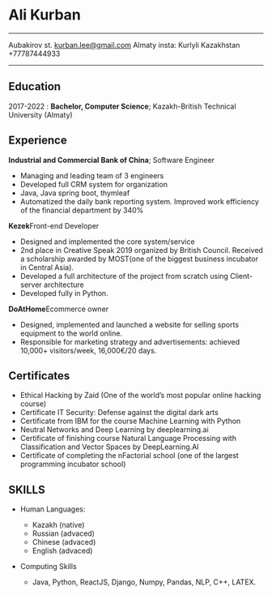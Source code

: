 Ali Kurban
============

-------------------     ----------------------------
Aubakirov st.                   kurban.lee@gmail.com
Almaty                          	  insta: Kurlyli
Kazakhstan                              +77787444933
-------------------     ----------------------------

Education
---------

2017-2022 
:   **Bachelor, Computer Science**; Kazakh-British Technical University (Almaty)

Experience
----------

**Industrial and Commercial Bank of China**; Software Engineer

* Managing and leading team of 3 engineers
* Developed full CRM system for organization
* Java, Java spring boot, thymleaf
* Automatized the daily bank reporting system. Improved work efficiency of the financial department by 340%

**Kezek**Front-end Developer

* Designed and implemented the core system/service
* 2nd place in Creative Speak 2019 organized by British Council. Received a scholarship awarded by MOST(one of the biggest business incubator in Central Asia).
* Developed a full architecture of the project from scratch using Client-server architecture
* Developed fully in Python.

**DoAtHome**Ecommerce owner

* Designed, implemented and launched a website for selling sports equipment to the world online.
* Responsible for marketing strategy and advertisements: achieved 10,000+ visitors/week, 16,000€/20 days.

Certificates
--------------------


* Ethical Hacking by Zaid (One of the world’s most popular online hacking course) 
* Certificate IT Security: Defense against the digital dark arts
* Certificate from IBM for the course Machine Learning with Python
* Neutral Networks and Deep Learning by deeplearning.ai
* Certificate of finishing course Natural Language Processing with Classification and Vector Spaces by DeepLearning.AI 
* Certificate of completing the nFactorial school (one of the largest programming incubator school)

SKILLS
----------------------------------------

* Human Languages:

     + Kazakh (native)
     + Russian (advaced)
     + Chinese (advaced)
     + English (advaced)

* Computing Skills
	+ Java, Python, ReactJS, Django, Numpy, Pandas, NLP, C++, LATEX.